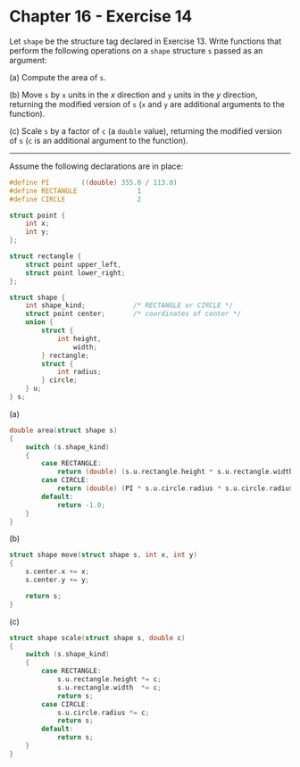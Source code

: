 # Chapter 16 - Exercise 14

Let `shape` be the structure tag declared in Exercise 13.  Write functions that
perform the following operations on a `shape` structure `s` passed as an
argument:

(a) Compute the area of `s`.

(b) Move `s` by `x` units in the _x_ direction and `y` units in the _y_
direction, returning the modified version of `s` (`x` and `y` are additional
arguments to the function). 

(c) Scale `s` by a factor of `c` (a `double` value), returning the modified
version of `s` (`c` is an additional argument to the function).


---

Assume the following declarations are in place:

```C
#define PI        ((double) 355.0 / 113.0)
#define RECTANGLE               1
#define CIRCLE                  2

struct point { 
    int x;
    int y; 
};

struct rectangle { 
    struct point upper_left, 
    struct point lower_right; 
};

struct shape {
    int shape_kind;            /* RECTANGLE or CIRCLE */
    struct point center;       /* coordinates of center */
    union {
        struct {
            int height, 
                width;
        } rectangle;
        struct {
            int radius;
        } circle;
    } u;
} s;
```

(a)
```C
double area(struct shape s)
{
    switch (s.shape_kind)
    {
        case RECTANGLE:
            return (double) (s.u.rectangle.height * s.u.rectangle.width);
        case CIRCLE:
            return (double) (PI * s.u.circle.radius * s.u.circle.radius);
        default:
            return -1.0;
    }
}
```

(b)
```C
struct shape move(struct shape s, int x, int y)
{
    s.center.x += x;
    s.center.y += y;

    return s;
}
```

(c)
```C
struct shape scale(struct shape s, double c)
{
    switch (s.shape_kind)
    {
        case RECTANGLE:
            s.u.rectangle.height *= c;
            s.u.rectangle.width  *= c;
            return s;
        case CIRCLE:
            s.u.circle.radius *= c;
            return s;
        default:
            return s;
    }
}
```
